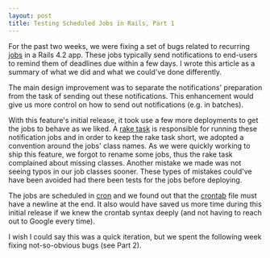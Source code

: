 ```yaml
---
layout: post
title: Testing Scheduled Jobs in Rails, Part 1
---
```


For the past two weeks, we were fixing a set of bugs related to recurring [jobs](http://edgeguides.rubyonrails.org/active_job_basics.html) in a Rails 4.2 app. These jobs typically send notifications to end-users to remind them of deadlines due within a few days. I wrote this article as a summary of what we did and what we could've done differently.

The main design improvement was to separate the notifications' preparation from the task of sending out these notifications. This enhancement would give us more control on how to send out notifications (e.g. in batches).

With this feature's initial release, it took use a few more deployments to get the jobs to behave as we liked. A [rake task](http://jasonseifer.com/2010/04/06/rake-tutorial) is responsible for running these notification jobs and in order to keep the rake task short, we adopted a convention around the jobs' class names. As we were quickly working to ship this feature, we forgot to rename some jobs, thus the rake task complained about missing classes. Another mistake we made was not seeing typos in our job classes sooner. These types of mistakes could've have been avoided had there been tests for the jobs before deploying.

The jobs are scheduled in [cron](https://en.wikipedia.org/wiki/Cron) and we found out that the [crontab](http://www.adminschoice.com/crontab-quick-reference) file must have a newline at the end. It also would have saved us more time during this initial release if we knew the crontab syntax deeply (and not having to reach out to Google every time).

I wish I could say this was a quick iteration, but we spent the following week fixing not-so-obvious bugs (see Part 2).
